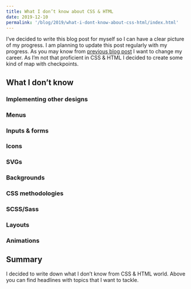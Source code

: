 ```yaml
---
title: What I don’t know about CSS & HTML
date: 2019-12-10
permalink: '/blog/2019/what-i-dont-know-about-css-html/index.html'
---
```


I’ve decided to write this blog post for myself so I can have a clear picture of my progress. I am planning to update this post regularly with my progress. As you may know from [previous blog post](https://krzysztofzuraw.com/blog/2019/career-change) I want to change my career. As I’m not that proficient in CSS & HTML I decided to create some kind of map with checkpoints.

## What I don’t know

### Implementing other designs

### Menus

### Inputs & forms

### Icons

### SVGs

### Backgrounds

### CSS methodologies

### SCSS/Sass

### Layouts

### Animations

## Summary

I decided to write down what I don’t know from CSS & HTML world. Above you can find headlines with topics that I want to tackle.
